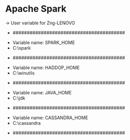 # Apache Spark

-> User variable for Zng-LENOVO
* ########################################
- Variable name: SPARK_HOME
- C:\spark
* ########################################
- Variable name: HADDOP_HOME
- C:\winutils
* ########################################
- Variable name: JAVA_HOME
- C:\jdk
* ########################################
- Variable name: CASSANDRA_HOME
- C:\cassandra
* ########################################
